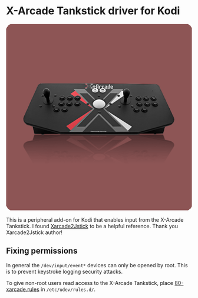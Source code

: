 # X-Arcade Tankstick driver for Kodi

![X-Arcade Tankstick](peripheral.xarcade/resources/icon.png)

This is a peripheral add-on for Kodi that enables input from the X-Arcade Tankstick. I found [Xarcade2Jstick](https://github.com/petrockblog/Xarcade2Jstick) to be a helpful reference. Thank you Xarcade2Jstick author!

## Fixing permissions

In general the `/dev/input/event*` devices can only be opened by root. This is to prevent keystroke logging security attacks.

To give non-root users read access to the X-Arcade Tankstick, place [80-xarcade.rules](rules/80-xarcade.rules) in `/etc/udev/rules.d/`.
